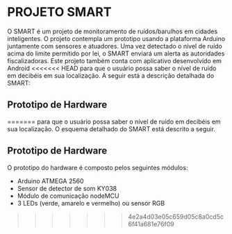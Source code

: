 # PROJETO SMART #
O SMART é um projeto de monitoramento de ruídos/barulhos em cidades inteligentes. O projeto contempla um prototipo usando a
plataforma Arduino juntamente com sensores e atuadores. Uma vez detectado o nível de ruído acima do limite permitido por lei, 
o SMART enviará um alerta as autoridades fiscalizadoras. Este projeto também conta com aplicativo desenvolvido em Android 
<<<<<<< HEAD
para que o usuário possa saber o nível de ruído em decibéis em sua localização.
A seguir está a descrição detalhada do SMART:

## Prototipo de Hardware ##
=======
para que o usuário possa saber o nível de ruído em decibéis em sua localização. O esquema detalhado do SMART está descrito a seguir.

## Prototipo de Hardware ##
O prototipo do hardware é composto pelos seguintes módulos:
- Arduino ATMEGA 2560
- Sensor de detector de som KY038
- Módulo de comunicação nodeMCU
- 3 LEDs (verde, amarelo e vermelho) ou sensor RGB

>>>>>>> 4e2a4d03e05c659d05c8a0cd5c6f41a681e76f09
